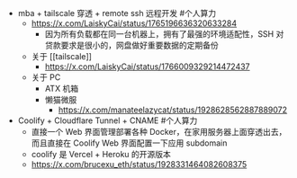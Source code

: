 - mba + tailscale 穿透 + remote ssh 远程开发 #个人算力
	- https://x.com/LaiskyCai/status/1765196636320633284
		- 因为所有负载都在同一台机器上，拥有了最强的环境适配性，SSH 对贷款要求是很小的，网盘做好重要数据的定期备份
	- 关于 [[tailscale]]
		- https://x.com/LaiskyCai/status/1766009329214472437
	- 关于 PC
		- ATX 机箱
		- 懒猫微服
			- https://x.com/manateelazycat/status/1928628562887889072
- Coolify + Cloudflare Tunnel + CNAME #个人算力
	- 直接一个 Web 界面管理部署各种 Docker，在家用服务器上面穿透出去，而且直接在 Coolify Web 界面配置一下应用 subdomain
	- coolify 是 Vercel + Heroku 的开源版本
	- https://x.com/brucexu_eth/status/1928331464082608375